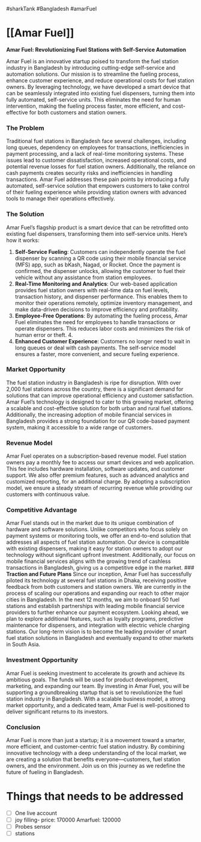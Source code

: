 #sharkTank #Bangladesh #amarFuel 

# [[Amar Fuel]]

**Amar Fuel: Revolutionizing Fuel Stations with Self-Service Automation** 

Amar Fuel is an innovative startup poised to transform the fuel station industry in Bangladesh by introducing cutting-edge self-service and automation solutions. Our mission is to streamline the fueling process, enhance customer experience, and reduce operational costs for fuel station owners. By leveraging technology, we have developed a smart device that can be seamlessly integrated into existing fuel dispensers, turning them into fully automated, self-service units. This eliminates the need for human intervention, making the fueling process faster, more efficient, and cost-effective for both customers and station owners.
### **The Problem**
Traditional fuel stations in Bangladesh face several challenges, including long queues, dependency on employees for transactions, inefficiencies in payment processing, and a lack of real-time monitoring systems. These issues lead to customer dissatisfaction, increased operational costs, and potential revenue losses for fuel station owners. Additionally, the reliance on cash payments creates security risks and inefficiencies in handling transactions. Amar Fuel addresses these pain points by introducing a fully automated, self-service solution that empowers customers to take control of their fueling experience while providing station owners with advanced tools to manage their operations effectively. 
### **The Solution**
Amar Fuel’s flagship product is a smart device that can be retrofitted onto existing fuel dispensers, transforming them into self-service units. 
Here’s how it works: 
1. **Self-Service Fueling**: Customers can independently operate the fuel dispenser by scanning a QR code using their mobile financial service (MFS) app, such as bKash, Nagad, or Rocket. Once the payment is confirmed, the dispenser unlocks, allowing the customer to fuel their vehicle without any assistance from station employees. 
2. **Real-Time Monitoring and Analytics**: Our web-based application provides fuel station owners with real-time data on fuel levels, transaction history, and dispenser performance. This enables them to monitor their operations remotely, optimize inventory management, and make data-driven decisions to improve efficiency and profitability. 
3. **Employee-Free Operations**: By automating the fueling process, Amar Fuel eliminates the need for employees to handle transactions or operate dispensers. This reduces labor costs and minimizes the risk of human error or theft. 4. 
4. **Enhanced Customer Experience**: Customers no longer need to wait in long queues or deal with cash payments. The self-service model ensures a faster, more convenient, and secure fueling experience. 

### **Market Opportunity** 
The fuel station industry in Bangladesh is ripe for disruption. With over 2,000 fuel stations across the country, there is a significant demand for solutions that can improve operational efficiency and customer satisfaction. Amar Fuel’s technology is designed to cater to this growing market, offering a scalable and cost-effective solution for both urban and rural fuel stations. Additionally, the increasing adoption of mobile financial services in Bangladesh provides a strong foundation for our QR code-based payment system, making it accessible to a wide range of customers. 
### **Revenue Model**
Amar Fuel operates on a subscription-based revenue model. Fuel station owners pay a monthly fee to access our smart devices and web application. This fee includes hardware installation, software updates, and customer support. We also offer premium features, such as advanced analytics and customized reporting, for an additional charge. By adopting a subscription model, we ensure a steady stream of recurring revenue while providing our customers with continuous value. 
### **Competitive Advantage**
Amar Fuel stands out in the market due to its unique combination of hardware and software solutions. Unlike competitors who focus solely on payment systems or monitoring tools, we offer an end-to-end solution that addresses all aspects of fuel station automation. Our device is compatible with existing dispensers, making it easy for station owners to adopt our technology without significant upfront investment. Additionally, our focus on mobile financial services aligns with the growing trend of cashless transactions in Bangladesh, giving us a competitive edge in the market. ### **Traction and Future Plans** Since our inception, Amar Fuel has successfully piloted its technology at several fuel stations in Dhaka, receiving positive feedback from both customers and station owners. We are currently in the process of scaling our operations and expanding our reach to other major cities in Bangladesh. In the next 12 months, we aim to onboard 50 fuel stations and establish partnerships with leading mobile financial service providers to further enhance our payment ecosystem. Looking ahead, we plan to explore additional features, such as loyalty programs, predictive maintenance for dispensers, and integration with electric vehicle charging stations. Our long-term vision is to become the leading provider of smart fuel station solutions in Bangladesh and eventually expand to other markets in South Asia. 
### **Investment Opportunity** 
Amar Fuel is seeking investment to accelerate its growth and achieve its ambitious goals. The funds will be used for product development, marketing, and expanding our team. By investing in Amar Fuel, you will be supporting a groundbreaking startup that is set to revolutionize the fuel station industry in Bangladesh. With a scalable business model, a strong market opportunity, and a dedicated team, Amar Fuel is well-positioned to deliver significant returns to its investors. 
### **Conclusion** 
Amar Fuel is more than just a startup; it is a movement toward a smarter, more efficient, and customer-centric fuel station industry. By combining innovative technology with a deep understanding of the local market, we are creating a solution that benefits everyone—customers, fuel station owners, and the environment. Join us on this journey as we redefine the future of fueling in Bangladesh.

# Things that needs to be addressed

- [ ] One live account
- [ ] joy filling- price: 170000 
      Amarfuel: 120000
- [ ] Probes sensor
- [ ] stations